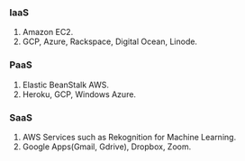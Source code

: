 ### IaaS
1. Amazon EC2.
2. GCP, Azure, Rackspace, Digital Ocean, Linode.

### PaaS
1. Elastic BeanStalk AWS.
2. Heroku, GCP, Windows Azure.

### SaaS
1. AWS Services such as Rekognition for Machine Learning.
2. Google Apps(Gmail, Gdrive), Dropbox, Zoom.